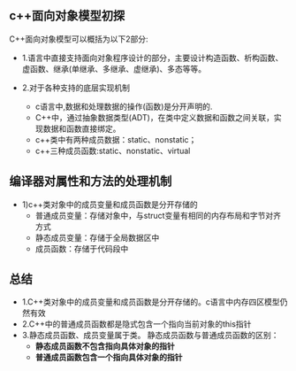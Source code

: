 ## c++面向对象模型初探
C++面向对象模型可以概括为以下2部分:

* 1.语言中直接支持面向对象程序设计的部分，主要设计构造函数、析构函数、虚函数、继承(单继承、多继承、虚继承)、多态等等。

* 2.对于各种支持的底层实现机制
    * c语言中,数据和处理数据的操作(函数)是分开声明的.
    * C++中，通过抽象数据类型(ADT)，在类中定义数据和函数之间关联，实现数据和函数直接绑定。
    * c++类中有两种成员数据：static、nonstatic；
    * c++三种成员函数:static、nonstatic、virtual

## 编译器对属性和方法的处理机制

* 1)c++类对象中的成员变量和成员函数是分开存储的
    * 普通成员变量：存储对象中，与struct变量有相同的内存布局和字节对齐方式
    * 静态成员变量：存储于全局数据区中
    * 成员函数：存储于代码段中

## 总结

* 1.C++类对象中的成员变量和成员函数是分开存储的。c语言中内存四区模型仍然有效
* 2.C++中的普通成员函数都是隐式包含一个指向当前对象的this指针
* 3.静态成员函数、成员变量属于类。 静态成员函数与普通成员函数的区别：
   * **静态成员函数不包含指向具体对象的指针**
   * **普通成员函数包含一个指向具体对象的指针**
